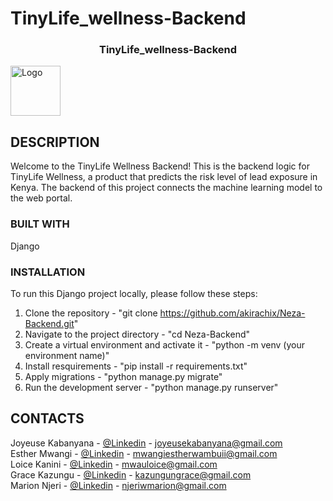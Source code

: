 # TinyLife_wellness-Backend

<a name="readme-top"></a>
<h3 align="center">TinyLife_wellness-Backend</h3>
  <img src="images/logo.png" alt="Logo" width="80" height="80">

## DESCRIPTION
Welcome to the TinyLife Wellness Backend!
This is the backend logic for TinyLife Wellness, a product that predicts the risk level of lead exposure in Kenya. The backend of this project connects the machine learning model to the web portal.

### BUILT WITH
Django

### INSTALLATION
To run this Django project locally, please follow these steps:
1. Clone the repository - "git clone https://github.com/akirachix/Neza-Backend.git"
2. Navigate to the project directory - "cd Neza-Backend"
3. Create a virtual environment and activate it - "python -m venv (your environment name)"
4. Install resquirements - "pip install -r requirements.txt"
5. Apply migrations - "python manage.py migrate"
6. Run the development server - "python manage.py runserver"


## CONTACTS
Joyeuse Kabanyana - [@Linkedin](https://www.linkedin.com/in/joyeuse-kabanyana) - joyeusekabanyana@gmail.com
<br>
Esther Mwangi - [@Linkedin](https://www.linkedin.com/in/esther-mwangi-/) - mwangiestherwambuii@gmail.com
<br>
Loice Kanini - [@Linkedin](https://www.linkedin.com/in/loice-mwau-94759426a/) - mwauloice@gmail.com
<br>
Grace Kazungu - [@Linkedin](https://www.linkedin.com/in/gracekazungu/) - kazungungrace@gmail.com
<br>
Marion Njeri - [@Linkedin](https://www.linkedin.com/in/marion-njeri/) - njeriwmarion@gmail.com
